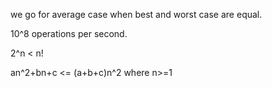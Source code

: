 we go for average case when best and worst case are equal.

10^8 operations per second.

2^n < n!

an^2+bn+c <= (a+b+c)n^2  where n>=1
